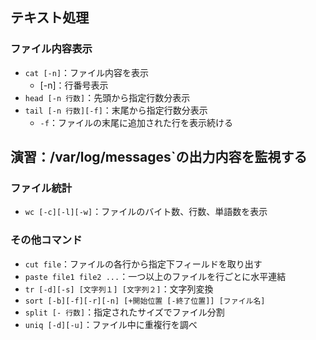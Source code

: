 ## テキスト処理



### ファイル内容表示

- `cat [-n]`：ファイル内容を表示
  - [-n]：行番号表示
- `head [-n 行数]`：先頭から指定行数分表示
- `tail [-n 行数][-f]`：末尾から指定行数分表示
  - `-f`：ファイルの末尾に追加された行を表示続ける



## 演習：/var/log/messages`の出力内容を監視する
<!--`tail -200f /var/log/system.log`-->


### ファイル統計

- `wc [-c][-l][-w]`：ファイルのバイト数、行数、単語数を表示



### その他コマンド

- `cut file`：ファイルの各行から指定下フィールドを取り出す
- `paste file1 file2 ...`：一つ以上のファイルを行ごとに水平連結
- `tr [-d][-s] [文字列１] [文字列２]`：文字列変換
- `sort [-b][-f][-r][-n] [+開始位置 [-終了位置]] [ファイル名]`
- `split [- 行数]`：指定されたサイズでファイル分割
- `uniq [-d][-u]`：ファイル中に重複行を調べ
